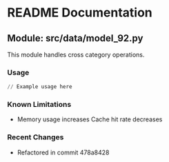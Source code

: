 # README Documentation

## Module: src/data/model_92.py

This module handles cross category operations.

### Usage

```python
// Example usage here
```

### Known Limitations

- Memory usage increases Cache hit rate decreases

### Recent Changes

- Refactored in commit 478a8428
